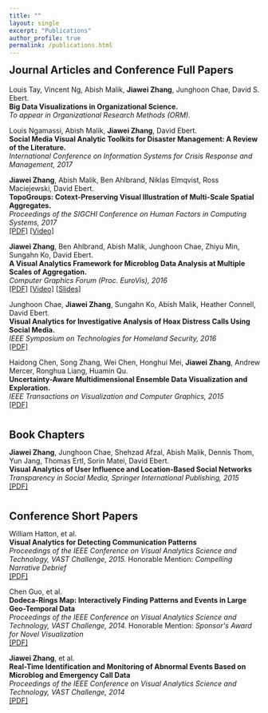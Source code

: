```yaml
---
title: ""
layout: single
excerpt: "Publications"
author_profile: true
permalink: /publications.html
---
```



<h2 style="margin-top:0px;">Journal Articles and Conference Full Papers</h2>

<p>
Louis Tay, Vincent Ng, Abish Malik, <b>Jiawei Zhang</b>, Junghoon Chae, David S. Ebert.
<br><b>Big Data Visualizations in Organizational Science.</b><br>
<i>To appear in Organizational Research Methods (ORM).</i><br>
</p>

<p>
Louis Ngamassi, Abish Malik, <b>Jiawei Zhang</b>, David Ebert.
<br><b>Social Media Visual Analytic Toolkits for Disaster Management: A Review of the Literature.</b><br>
<i>International Conference on Information Systems for Crisis Response and Management, 2017</i><br>
</p>

<p>
<b>Jiawei Zhang</b>, Abish Malik, Ben Ahlbrand, Niklas Elmqvist, Ross Maciejewski, David Ebert.
<br><b>TopoGroups: Cotext-Preserving Visual Illustration of Multi-Scale Spatial Aggregates.</b><br>
<i>Proceedings of the SIGCHI Conference on Human Factors in Computing Systems, 2017</i><br>
<a href="http://pixel.ecn.purdue.edu:8080/~zhan1486/permanent/CHI17/TopoGroups.pdf">[PDF]</a>
<a href="http://pixel.ecn.purdue.edu:8080/~zhan1486/permanent/CHI17/TopoGroups.mp4">[Video]</a>
</p>

<p>
<b>Jiawei Zhang</b>, Ben Ahlbrand, Abish Malik, Junghoon Chae, Zhiyu Min, Sungahn Ko, David Ebert.
<br><b>A Visual Analytics Framework for Microblog Data Analysis at Multiple Scales of Aggregation.</b><br>
<i>Computer Graphics Forum (Proc. EuroVis), 2016</i><br>
<a href="http://pixel.ecn.purdue.edu:8080/~zhan1486/permanent/EV16/Eurovis16_Microblogs_Zhang_paper.pdf">[PDF]</a>
<a href="http://pixel.ecn.purdue.edu:8080/~zhan1486/permanent/EV16/Eurovis16_Microblogs_Zhang_video.mp4">[Video]</a>
<a href="http://pixel.ecn.purdue.edu:8080/~zhan1486/permanent/EV16/Eurovis16_Microblogs_Zhang_slides.pdf">[Slides]</a>
</p>

<p>
Junghoon Chae, <b>Jiawei Zhang</b>, Sungahn Ko, Abish Malik, Heather Connell, David Ebert.
<br><b>Visual Analytics for Investigative Analysis of Hoax Distress Calls Using Social Media.</b><br>
<i>IEEE Symposium on Technologies for Homeland Security, 2016</i><br>
<a href="http://pixel.ecn.purdue.edu:8080/~zhan1486/permanent/HST16/HoaxCall.pdf">[PDF]</a>
</p>

<p>
Haidong Chen, Song Zhang, Wei Chen, Honghui Mei, <b>Jiawei Zhang</b>, Andrew Mercer, Ronghua Liang, Huamin Qu.
<br><b>Uncertainty-Aware Multidimensional Ensemble Data Visualization and Exploration.</b><br>
<i>IEEE Transactions on Visualization and Computer Graphics, 2015</i><br>
<a href="http://pixel.ecn.purdue.edu:8080/~zhan1486/permanent/TVCG15/Uncertainty.pdf">[PDF]</a>
</p>

<h2 style="margin-bottom:0px;padding-top:10px;">Book Chapters</h2>

<p>
<b>Jiawei Zhang</b>, Junghoon Chae, Shehzad Afzal, Abish Malik, Dennis Thom, Yun Jang, Thomas Ertl, Sorin Matei, David Ebert.
<br><b>Visual Analytics of User Influence and Location-Based Social Networks</b><br>
<i>Transparency in Social Media, Springer International Publishing, 2015</i><br>
<a href="http://pixel.ecn.purdue.edu:8080/~zhan1486/permanent/BOOK15/TransparencySocialMedia.pdf">[PDF]</a>
</p>

<h2 style="margin-bottom:0px;padding-top:10px;">Conference Short Papers</h2>

<p>
William Hatton, et al.
<br><b>Visual Analytics for Detecting Communication Patterns</b><br>
<i>Proceedings of the IEEE Conference on Visual Analytics Science and Technology, VAST Challenge, 2015.</i>
Honorable Mention: <i>Compelling Narrative Debrief</i>
<br>
<a href="http://pixel.ecn.purdue.edu:8080/~zhan1486/permanent/VASTCHALLENGE/15/Park.pdf">[PDF]</a>
</p>

<p>
Chen Guo, et al.
<br><b>Dodeca-Rings Map: Interactively Finding Patterns and Events in Large Geo-Temporal Data</b><br>
<i>Proceedings of the IEEE Conference on Visual Analytics Science and Technology, VAST Challenge, 2014.</i>
Honorable Mention: <i>Sponsor's Award for Novel Visualization</i>
<br>
<a href="http://pixel.ecn.purdue.edu:8080/~zhan1486/permanent/VASTCHALLENGE/14B/DodecaRing.pdf">[PDF]</a>
</p>

<p>
<b>Jiawei Zhang</b>, et al.
<br><b>Real-Time Identification and Monitoring of Abnormal Events Based on Microblog and Emergency Call Data</b><br>
<i>Proceedings of the IEEE Conference on Visual Analytics Science and Technology, VAST Challenge, 2014</i><br>
<a href="http://pixel.ecn.purdue.edu:8080/~zhan1486/permanent/VASTCHALLENGE/14A/SMART.pdf">[PDF]</a>
</p>